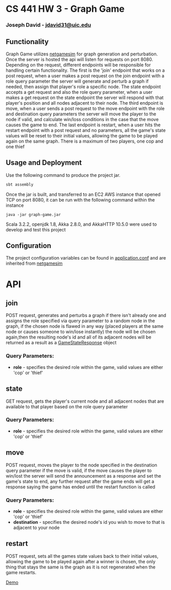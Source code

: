 # CS 441 HW 3 - Graph Game

### Joseph David - jdavid31@uic.edu

## Functionality
Graph Game utilizes [netgamesim](https://github.com/0x1DOCD00D/NetGameSim) for graph generation and perturbation. 
Once the server is hosted the api will listen for requests on port 8080.
Depending on the request, different endpoints will be responsible for handling
certain functionality. The first is the 'join' endpoint that works on a post request, when a user makes a 
post request on the join endpoint with a role query parameter the server will generate and perturb a graph if needed, 
then assign that player's role a specific node. The state endpoint accepts a get request and also the role query parameter,
when a user makes a get request on the state endpoint the server will respond with that player's position and all nodes adjacent to their node.
The third endpoint is move, when a user sends a post request to the move endpoint with the role and destination query parameters
the server will move the player to the node if valid, and calculate win/loss conditions in the case that the move causes the game to end.
The last endpoint is restart, when a user hits the restart endpoint with a post request and no parameters, all the game's state
values will be reset to their initial values, allowing the game to be played again on the same graph. There is a maximum of two players,
one cop and one thief


## Usage and Deployment
Use the following command to produce the project jar.
 ````bash
 sbt assembly
 ````
Once the jar is built, and transferred to an EC2 AWS instance that opened TCP on port 8080, it can be run with the following command within the instance
````
java -jar graph-game.jar
````

Scala 3.2.2, openjdk 1.8, Akka 2.8.0, and AkkaHTTP 10.5.0 were used to develop and test this project

## Configuration
The project configuration variables can be found in [application.conf](src/main/resources/application.conf) and are inherited from [netgamesim](https://github.com/0x1DOCD00D/NetGameSim)

# API
## join
POST request, generates and perturbs a graph if there isn't already one and assigns the role specified via query parameter
to a random node in the graph, if the chosen node is flawed in any way (placed players at the same node or causes someone to win/lose instantly)
the node will be chosen again,then the resulting node's id and all of its adjacent nodes will be returned as a result as a [GameStateResponse](/src/main/scala/model/ResponseFormats.scala) object 
### Query Parameters: 
- **role** - specifies the desired role within the game, valid values are either 'cop' or 'thief'  

## state
GET request, gets the player's current node and all adjacent nodes that are available to that player based on the role query parameter
### Query Parameters:
- **role** - specifies the desired role within the game, valid values are either 'cop' or 'thief'

## move
POST request, moves the player to the node specified in the destination query parameter if the move is valid,
if the move causes the player to win/lost the server will send the announcement as a response and set the game's state
to end, any further request after the game ends will get a response saying the game has ended until the restart function is called
### Query Parameters:
- **role** - specifies the desired role within the game, valid values are either 'cop' or 'thief'
- **destination** - specifies the desired node's id you wish to move to that is adjacent to your node

## restart
POST request, sets all the games state values back to their initial values, allowing the game to be played again
after a winner is chosen, the only thing that stays the same is the graph as it is not regenerated when the game restarts.

[Demo](https://youtu.be/mOnzSUxiwiA)
